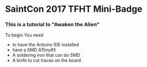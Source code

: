 # SaintCon 2017 TFHT Mini-Badge #
### This is a tutorial to "Awaken the Alien" ###
To begin You need 
* to have the Arduino IDE installed 
* have a SMD ATtiny85
* A soldering iron that can do SMD
* A knife to cut traces on the board
